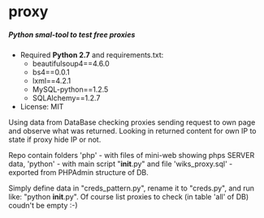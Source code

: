 # proxy
##### Python smal-tool to test free proxies
- Required **Python 2.7** and requirements.txt:
  - beautifulsoup4==4.6.0
  - bs4==0.0.1
  - lxml==4.2.1
  - MySQL-python==1.2.5
  - SQLAlchemy==1.2.7
- License: MIT

Using data from DataBase checking proxies sending request to own page and observe what was returned. Looking in returned content for own IP to state if proxy hide IP or not. 

Repo contain folders 'php' - with files of mini-web showing phps SERVER data, 'python' - with main script "__init__.py" and file 'wiks_proxy.sql' - exported from PHPAdmin structure of DB.

Simply define data in "creds_pattern.py", rename it to "creds.py", and run like: "python __init__.py". Of course list proxies to check (in table 'all' of DB) coudn't be empty :-)
